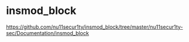 # insmod_block
<https://github.com/nu11secur1ty/insmod_block/tree/master/nu11secur1ty-sec/Documentation/insmod_block>
